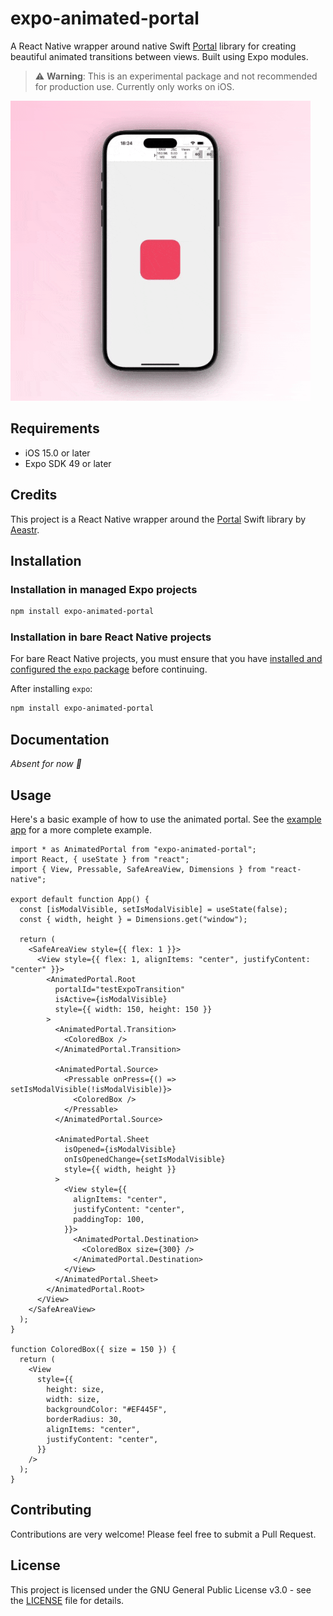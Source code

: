 # expo-animated-portal

A React Native wrapper around native Swift [Portal](https://github.com/Aeastr/Portal) library for creating beautiful animated transitions between views. Built using Expo modules.

> ⚠️ **Warning**: This is an experimental package and not recommended for production use. Currently only works on iOS.

![Demo](./assets/demo.gif)


## Requirements
- iOS 15.0 or later
- Expo SDK 49 or later

## Credits
This project is a React Native wrapper around the [Portal](https://github.com/Aeastr/Portal) Swift library by [Aeastr](https://github.com/Aeastr).

## Installation

### Installation in managed Expo projects

```bash
npm install expo-animated-portal
```

### Installation in bare React Native projects

For bare React Native projects, you must ensure that you have [installed and configured the `expo` package](https://docs.expo.dev/bare/installing-expo-modules/) before continuing.

After installing `expo`:

```bash
npm install expo-animated-portal
```


## Documentation

*Absent for now 🫠*

## Usage

Here's a basic example of how to use the animated portal. See the [example app](./example/app/index.tsx) for a more complete example.

```tsx
import * as AnimatedPortal from "expo-animated-portal";
import React, { useState } from "react";
import { View, Pressable, SafeAreaView, Dimensions } from "react-native";

export default function App() {
  const [isModalVisible, setIsModalVisible] = useState(false);
  const { width, height } = Dimensions.get("window");

  return (
    <SafeAreaView style={{ flex: 1 }}>
      <View style={{ flex: 1, alignItems: "center", justifyContent: "center" }}>
        <AnimatedPortal.Root
          portalId="testExpoTransition"
          isActive={isModalVisible}
          style={{ width: 150, height: 150 }}
        >
          <AnimatedPortal.Transition>
            <ColoredBox />
          </AnimatedPortal.Transition>

          <AnimatedPortal.Source>
            <Pressable onPress={() => setIsModalVisible(!isModalVisible)}>
              <ColoredBox />
            </Pressable>
          </AnimatedPortal.Source>

          <AnimatedPortal.Sheet
            isOpened={isModalVisible}
            onIsOpenedChange={setIsModalVisible}
            style={{ width, height }}
          >
            <View style={{
              alignItems: "center",
              justifyContent: "center",
              paddingTop: 100,
            }}>
              <AnimatedPortal.Destination>
                <ColoredBox size={300} />
              </AnimatedPortal.Destination>
            </View>
          </AnimatedPortal.Sheet>
        </AnimatedPortal.Root>
      </View>
    </SafeAreaView>
  );
}

function ColoredBox({ size = 150 }) {
  return (
    <View
      style={{
        height: size,
        width: size,
        backgroundColor: "#EF445F",
        borderRadius: 30,
        alignItems: "center",
        justifyContent: "center",
      }}
    />
  );
}
```


## Contributing

Contributions are very welcome! Please feel free to submit a Pull Request.

## License

This project is licensed under the GNU General Public License v3.0 - see the [LICENSE](LICENSE) file for details.
